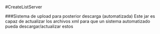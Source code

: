 #CreateListServer

###Sistema de upload para posterior descarga (automatizada)
Este jar es capaz de actualizar los archivos xml para que un sistema automatizado pueda descargar/actualizar estos